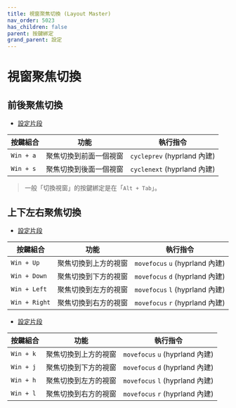 ```yaml
---
title: 視窗聚焦切換 (Layout Master)
nav_order: 5023
has_children: false
parent: 按鍵綁定
grand_parent: 設定
---
```



# 視窗聚焦切換


## 前後聚焦切換

* [設定片段](https://github.com/samwhelp/note-about-hyprland/blob/gh-pages/_demo/config/hyprland-config/main/hyprland.conf#L315-L316)


| 按鍵組合  | 功能                   | 執行指令               |
| ----------| ---------------------- | ---------------------- |
| `Win + a` | 聚焦切換到前面一個視窗 | `cycleprev` (hyprland 內建) |
| `Win + s` | 聚焦切換到後面一個視窗 | `cyclenext` (hyprland 內建)  |


> 一般「切換視窗」的按鍵綁定是在「`Alt + Tab`」。


## 上下左右聚焦切換

* [設定片段](https://github.com/samwhelp/note-about-hyprland/blob/gh-pages/_demo/config/hyprland-config/main/hyprland.conf#L296-L299)

| 按鍵組合  | 功能                   | 執行指令               |
| ----------| ---------------------- | ---------------------- |
| `Win + Up` | 聚焦切換到上方的視窗 | `movefocus` `u` (hyprland 內建) |
| `Win + Down` | 聚焦切換到下方的視窗 | `movefocus` `d` (hyprland 內建)  |
| `Win + Left` | 聚焦切換到左方的視窗 | `movefocus` `l` (hyprland 內建) |
| `Win + Right` | 聚焦切換到右方的視窗 | `movefocus` `r` (hyprland 內建)  |


* [設定片段](https://github.com/samwhelp/note-about-hyprland/blob/gh-pages/_demo/config/hyprland-config/main/hyprland.conf#L303-L306)

| 按鍵組合  | 功能                | 執行指令                         |
| ----------| ----------------- | ------------------------------ |
| `Win + k` | 聚焦切換到上方的視窗 | `movefocus` `u` (hyprland 內建) |
| `Win + j` | 聚焦切換到下方的視窗 | `movefocus` `d` (hyprland 內建)  |
| `Win + h` | 聚焦切換到左方的視窗 | `movefocus` `l` (hyprland 內建) |
| `Win + l` | 聚焦切換到右方的視窗 | `movefocus` `r` (hyprland 內建)  |
